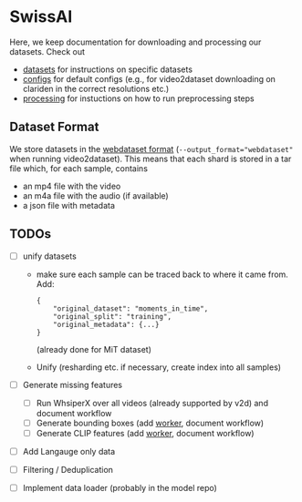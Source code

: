# SwissAI

Here, we keep documentation for downloading and processing our datasets. Check out
- [datasets](./datasets/) for instructions on specific datasets
- [configs](./configs/) for default configs (e.g., for video2dataset downloading on clariden in the correct resolutions etc.)
- [processing](./processing/) for instuctions on how to run preprocessing steps


## Dataset Format

We store datasets in the [webdataset format](https://github.com/webdataset/webdataset?tab=readme-ov-file#the-webdataset-format) (`--output_format="webdataset"` when running video2dataset). This means that each shard is stored in a tar file which, for each sample, contains 
- an mp4 file with the video
- an m4a file with the audio (if available)
- a json file with metadata



## TODOs
- [ ] unify datasets
    - make sure each sample can be traced back to where it came from. Add:
        ```
        {
            "original_dataset": "moments_in_time",
            "original_split": "training",
            "original_metadata": {...}
        }
        ```
        (already done for MiT dataset)

    - Unify (resharding etc. if necessary, create index into all samples)

- [ ] Generate missing features
    - [ ] Run WhsiperX over all videos (already supported by v2d) and document workflow
    - [ ] Generate bounding boxes (add [worker](/video2dataset/workers), document workflow)
    - [ ] Generate CLIP features (add [worker](/video2dataset/workers), document workflow)

- [ ] Add Langauge only data
- [ ] Filtering / Deduplication
- [ ] Implement data loader (probably in the model repo)
